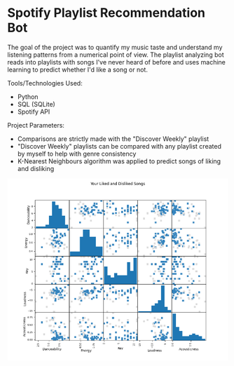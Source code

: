 # Spotify Playlist Recommendation Bot

The goal of the project was to quantify my music taste and understand my listening patterns from a numerical point of view. The playlist analyzing bot reads into playlists with songs I've never heard of before and uses machine learning to predict whether I'd like a song or not.

Tools/Technologies Used:
- Python
- SQL (SQLite)
- Spotify API

Project Parameters:
- Comparisons are strictly made with the "Discover Weekly" playlist
- "Discover Weekly" playlists can be compared with any playlist created by myself to help with genre consistency
- K-Nearest Neighbours algorithm was applied to predict songs of liking and disliking

![alt text](https://github.com/jobcabanto/Spotify-Recommendation-Bot/blob/main/res/Figure_1.png)
